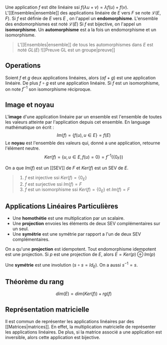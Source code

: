 Une application $f$ est dite linéaire ssi $f(\lambda u + v) = \lambda f(u) + f(v)$.
L'[[Ensembles|ensemble]] des applications linéaire de $E$ vers $F$ se note $\mathcal{L}(E, F)$.
Si $f$ est définie de $E$ vers $E$ , on l'appel un **endomorphisme**. L'ensemble des endomorphismes est noté $\mathcal{L}(E)$ 
Si $f$ est bijective, on l'appel un **isomorphisme**.
Un **automorphisme** est a la fois un endomorphisme et un isomorphisme.

>L'[[Ensembles|ensemble]]  de tous les automorphismes dans $E$  est noté  $GL(E)$ ![[Preuve GL est un groupe|preuve]]

## Operations
Soient $f$ et $g$ deux applications linéaires, alors $(\alpha f + g)$ est une application linéaire.
De plus $f \circ g$ est une application linéaire. 
Si $f$ est un isomorphisme, on note $f^{-1}$ son isomorphisme réciproque. 

## Image et noyau
L'**image** d'une application linéaire par un ensemble est l'ensemble de toutes les valeurs atteinte par l'application depuis cet ensemble. En language mathématique on écrit :
$$
Im(f) = \{f(u), u \in E \} = f(E)
$$
Le **noyau** est l'ensemble des valeurs qui, donné a une application, retourne l'élément neutre.
$$
Ker(f) = \{u, u \in E, f(u) = 0\} = f^{-1} (\{0_F \})
$$

On a que $Im(f)$ est un [[SEV]] de $F$ et $Ker(f)$ est un SEV de $E$. 

> 1. $f$ est injective ssi $Ker(f) = \{0_E\}$
> 2. $f$ est surjective ssi $Im(f) = F$
> 3. $f$ est un isomorphisme ssi $Ker(f) = \{0_E\}$ et $Im(f) = F$

## Applications Linéaires Particulières

- Une **homothétie** est une multiplication par un scalaire.
- Une **projection** envoies les éléments de deux SEV complémentaires sur un seul. 
- Une **symétrie** est une symétrie par rapport a l'un de deux SEV complémentaires.

On a qu'une **projection** est idempotent. Tout endomorphisme idempotent est une projection. 
Si $p$ est une projection de $E$, alors $E = Ker(p) \oplus Im(p)$  

Une **symétrie** est une involution ($s \circ s = Id_E$). On a aussi $s^{-1} = s$. 

## Théorème du rang
$$
dim(E) = dim(Ker(f)) + rg(f)
$$

## Représentation matricielle
Il est commun de représenter les applications linéaires par des [[Matrices|matrices]]. En effet, la multiplication matricielle de représenter les applications linéaires. De plus, si la matrice associé a une application est inversible, alors cette application est bijective. 